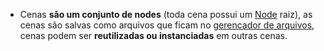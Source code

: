 * Cenas **são um conjunto de nodes** (toda cena possui um [Node](link_Nodes_godot.md) raiz), as cenas são salvas como arquivos que ficam no [gerencador de arquivos](link_arquivos_salvos.md), cenas podem ser **reutilizadas ou instanciadas** em outras cenas.